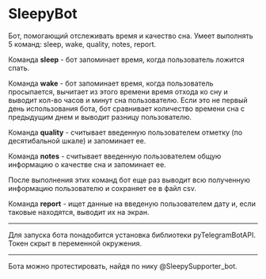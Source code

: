# SleepyBot
Бот, помогающий отслеживать время и качество сна.
Умеет выполнять 5 команд: sleep, wake, quality, notes, report.

Команда **sleep** - бот запоминает время, когда пользователь ложится спать.

Команда **wake** - бот запоминает время, когда пользователь просыпается, вычитает из этого времени время отхода ко сну и выводит кол-во часов и минут сна пользователю. Если это не первый день использования бота, бот сравнивает количество времени сна с предыдущим днем и выводит разницу пользователю. 

Команда **quality** - считывает введенную пользователем отметку (по десятибальной шкале) и запоминает ее.

Команда **notes** - считывает введенную пользователем общую информацию о качестве сна и запоминает ее.

После выполнения этих команд бот еще раз выводит всю полученную информацию пользователю и сохраняет ее в файл csv.

Команда **report** - ищет данные на введеную пользователем дату и, если таковые находятся, выводит их на экран.
***
Для запуска бота понадобится установка библиотеки pyTelegramBotAPI. Токен скрыт в переменной окружения.
***
Бота можно протестировать, найдя по нику @SleepySupporter_bot.

